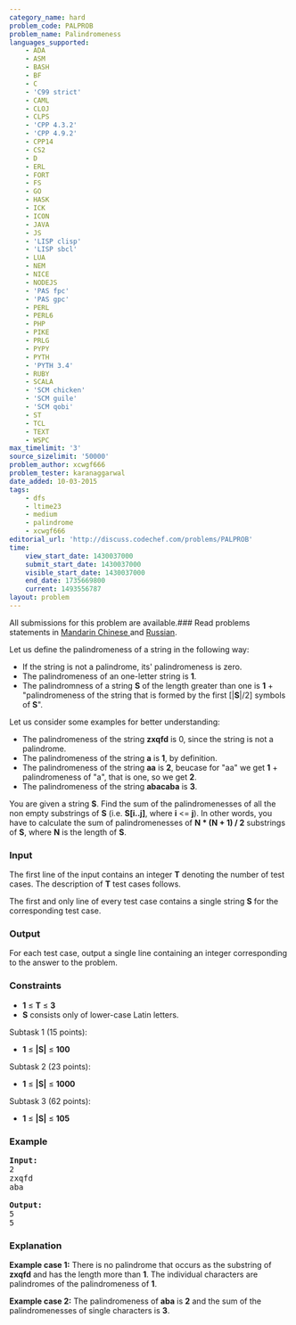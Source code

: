 ```yaml
---
category_name: hard
problem_code: PALPROB
problem_name: Palindromeness
languages_supported:
    - ADA
    - ASM
    - BASH
    - BF
    - C
    - 'C99 strict'
    - CAML
    - CLOJ
    - CLPS
    - 'CPP 4.3.2'
    - 'CPP 4.9.2'
    - CPP14
    - CS2
    - D
    - ERL
    - FORT
    - FS
    - GO
    - HASK
    - ICK
    - ICON
    - JAVA
    - JS
    - 'LISP clisp'
    - 'LISP sbcl'
    - LUA
    - NEM
    - NICE
    - NODEJS
    - 'PAS fpc'
    - 'PAS gpc'
    - PERL
    - PERL6
    - PHP
    - PIKE
    - PRLG
    - PYPY
    - PYTH
    - 'PYTH 3.4'
    - RUBY
    - SCALA
    - 'SCM chicken'
    - 'SCM guile'
    - 'SCM qobi'
    - ST
    - TCL
    - TEXT
    - WSPC
max_timelimit: '3'
source_sizelimit: '50000'
problem_author: xcwgf666
problem_tester: karanaggarwal
date_added: 10-03-2015
tags:
    - dfs
    - ltime23
    - medium
    - palindrome
    - xcwgf666
editorial_url: 'http://discuss.codechef.com/problems/PALPROB'
time:
    view_start_date: 1430037000
    submit_start_date: 1430037000
    visible_start_date: 1430037000
    end_date: 1735669800
    current: 1493556787
layout: problem
---
```

All submissions for this problem are available.###  Read problems statements in [Mandarin Chinese ](http://www.codechef.com/download/translated/LTIME23/mandarin/PALPROB.pdf) and [Russian](http://www.codechef.com/download/translated/LTIME23/russian/PALPROB.pdf).

Let us define the palindromeness of a string in the following way:

- If the string is not a palindrome, its' palindromeness is zero.
- The palindromeness of an one-letter string is **1**.
- The palindromness of a string **S** of the length greater than one is **1** + "palindromeness of the string that is formed by the first \[|**S**|/2\] symbols of **S**".

Let us consider some examples for better understanding:

- The palindromeness of the string **zxqfd** is 0, since the string is not a palindrome.
- The palindromeness of the string **a** is **1**, by definition.
- The palindromeness of the string **aa** is **2**, beucase for "aa" we get **1** + palindromeness of "a", that is one, so we get **2**.
- The palindromeness of the string **abacaba** is **3**.

You are given a string **S**. Find the sum of the palindromenesses of all the non empty substrings of  **S** (i.e. **S\[i..j\]**, where **i** <= **j**). In other words, you have to calculate the sum of palindromenesses of **N \* (N + 1) / 2** substrings of **S**, where **N** is the length of **S**.

### Input

The first line of the input contains an integer **T** denoting the number of test cases. The description of **T** test cases follows.

The first and only line of every test case contains a single string **S** for the corresponding test case.

### Output

For each test case, output a single line containing an integer corresponding to the answer to the problem.

### Constraints

- **1** ≤ **T** ≤ **3**
- **S** consists only of lower-case Latin letters.

Subtask 1 (15 points):

- **1** ≤ **|S|** ≤ **100**

Subtask 2 (23 points):

- **1** ≤ **|S|** ≤ **1000**

Subtask 3 (62 points):

- **1** ≤ **|S|** ≤ **105**

### Example

<pre><b>Input:</b>
2
zxqfd
aba

<b>Output:</b>
5
5
</pre>
### Explanation

**Example case 1:** There is no palindrome that occurs as the substring of **zxqfd** and has the length more than **1**. The individual characters are palindromes of the palindromeness of **1**.

**Example case 2:** The palindromeness of **aba** is **2** and the sum of the palindromenesses of single characters is **3**.
